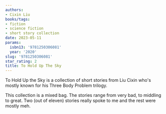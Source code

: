 ```yaml
---
authors:
- Cixin Liu
books/tags:
- fiction
- science fiction
- short story collection
date: 2023-05-11
params:
  isbn13: '9781250306081'
  year: '2020'
slug: '9781250306081'
star_rating: 2
title: To Hold Up The Sky
---
```


To Hold Up the Sky is a collection of short stories from Liu Cixin who's mostly known for his Three Body Problem trilogy.

This collection is a mixed bag. The stories range from very bad, to middling to great. Two (out of eleven) stories really spoke to me and the rest were mostly meh.

<!--more-->